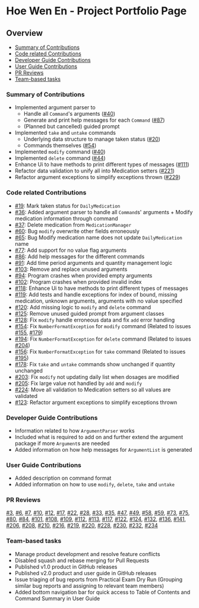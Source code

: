 # Hoe Wen En - Project Portfolio Page

## Overview
* [Summary of Contributions](#summary-of-contributions)
* [Code related Contributions](#code-related-contributions)
* [Developer Guide Contributions](#developer-guide-contributions)
* [User Guide Contributions](#user-guide-contributions)
* [PR Reviews](#pr-reviews)
* [Team-based tasks](#team-based-tasks)

### Summary of Contributions
- Implemented argument parser to
  - Handle all `Command`'s arguments ([#40](https://github.com/AY2324S2-CS2113T-T09-1/tp/pull/40))
  - Generate and print help messages for each `Command` ([#87](https://github.com/AY2324S2-CS2113T-T09-1/tp/pull/87))
  - (Planned but cancelled) guided prompt
- Implemented `take` and `untake` commands
  - Underlying data structure to manage taken status ([#20](https://github.com/AY2324S2-CS2113T-T09-1/tp/pull/20))
  - Commands themselves ([#54](https://github.com/AY2324S2-CS2113T-T09-1/tp/pull/54))
- Implemented `modify` command ([#40](https://github.com/AY2324S2-CS2113T-T09-1/tp/pull/40))
- Implemented `delete` command ([#44](https://github.com/AY2324S2-CS2113T-T09-1/tp/pull/44))
- Enhance Ui to have methods to print different types of messages 
  ([#111](https://github.com/AY2324S2-CS2113T-T09-1/tp/pull/111))
- Refactor data validation to unify all into Medication setters 
  ([#221](https://github.com/AY2324S2-CS2113T-T09-1/tp/pull/221))
- Refactor argument exceptions to simplify exceptions thrown 
  ([#229](https://github.com/AY2324S2-CS2113T-T09-1/tp/pull/229))

### Code related Contributions
- [#19](https://github.com/AY2324S2-CS2113T-T09-1/tp/issues/19):
  Mark taken status for `DailyMedication`
- [#36](https://github.com/AY2324S2-CS2113T-T09-1/tp/issues/36): 
  Added argument parser to handle all `Command`s' arguments + 
  Modify medication information through command             
- [#37](https://github.com/AY2324S2-CS2113T-T09-1/tp/issues/37):
  Delete medication from `MedicationManager`
- [#60](https://github.com/AY2324S2-CS2113T-T09-1/tp/issues/60):
  Bug `modify` overwrite other fields erroneously
- [#65](https://github.com/AY2324S2-CS2113T-T09-1/tp/issues/65):
  Bug Modify medication name does not update `DailyMedication` name
- [#77](https://github.com/AY2324S2-CS2113T-T09-1/tp/issues/77):
  Add support for no value flag arguments
- [#86](https://github.com/AY2324S2-CS2113T-T09-1/tp/issues/86):
  Add help messages for the different commands
- [#91](https://github.com/AY2324S2-CS2113T-T09-1/tp/issues/91):
  Add time period arguments and quantity management logic
- [#103](https://github.com/AY2324S2-CS2113T-T09-1/tp/issues/103):
  Remove and replace unused arguments
- [#94](https://github.com/AY2324S2-CS2113T-T09-1/tp/issues/94):
  Program crashes when provided empty arguments
- [#102](https://github.com/AY2324S2-CS2113T-T09-1/tp/issues/102):
  Program crashes when provided invalid index
- [#118](https://github.com/AY2324S2-CS2113T-T09-1/tp/issues/118):
  Enhance Ui to have methods to print different types of messages
- [#119](https://github.com/AY2324S2-CS2113T-T09-1/tp/issues/119):
  Add tests and handle exceptions for index of bound, missing medication, 
  unknown arguments, arguments with no value specified
- [#120](https://github.com/AY2324S2-CS2113T-T09-1/tp/issues/120):
  Add missing logic to `modify` and `delete` command
- [#125](https://github.com/AY2324S2-CS2113T-T09-1/tp/issues/125):
  Remove unused guided prompt from argument classes
- [#128](https://github.com/AY2324S2-CS2113T-T09-1/tp/issues/128):
  Fix `modify` handle erroneous data and fix `add` error handling
- [#154](https://github.com/AY2324S2-CS2113T-T09-1/tp/issues/154):
  Fix `NumberFormatException` for `modify` command 
  (Related to issues [#155](https://github.com/AY2324S2-CS2113T-T09-1/tp/issues/155),
  [#179](https://github.com/AY2324S2-CS2113T-T09-1/tp/issues/179))
- [#194](https://github.com/AY2324S2-CS2113T-T09-1/tp/issues/194):
  Fix `NumberFormatException` for `delete` command 
  (Related to issues [#204](https://github.com/AY2324S2-CS2113T-T09-1/tp/issues/204))
- [#156](https://github.com/AY2324S2-CS2113T-T09-1/tp/issues/156):
  Fix `NumberFormatException` for `take` command 
  (Related to issues [#195](https://github.com/AY2324S2-CS2113T-T09-1/tp/issues/195))
- [#178](https://github.com/AY2324S2-CS2113T-T09-1/tp/issues/178):
  Fix `take` and `untake` commands show unchanged if quantity unchanged
- [#203](https://github.com/AY2324S2-CS2113T-T09-1/tp/issues/203):
  Fix `modify` not updating daily list when dosages are modified
- [#205](https://github.com/AY2324S2-CS2113T-T09-1/tp/issues/205):
  Fix large value not handled by `add` and `modify`
- [#224](https://github.com/AY2324S2-CS2113T-T09-1/tp/issues/224):
  Move all validation to Medication setters so all values are validated
- [#123](https://github.com/AY2324S2-CS2113T-T09-1/tp/issues/123):
  Refactor argument exceptions to simplify exceptions thrown

### Developer Guide Contributions
- Information related to how `ArgumentParser` works
- Included what is required to add on and further extend the argument package
if more `Argument`s are needed
- Added information on how help messages for `ArgumentList` is generated

### User Guide Contributions
- Added description on command format
- Added information on how to use `modify`, `delete`, `take` and `untake`

### PR Reviews
[#3](https://github.com/AY2324S2-CS2113T-T09-1/tp/pull/3),
[#6](https://github.com/AY2324S2-CS2113T-T09-1/tp/pull/6),
[#7](https://github.com/AY2324S2-CS2113T-T09-1/tp/pull/7),
[#10](https://github.com/AY2324S2-CS2113T-T09-1/tp/pull/10),
[#12](https://github.com/AY2324S2-CS2113T-T09-1/tp/pull/12),
[#17](https://github.com/AY2324S2-CS2113T-T09-1/tp/pull/17),
[#22](https://github.com/AY2324S2-CS2113T-T09-1/tp/pull/22),
[#28](https://github.com/AY2324S2-CS2113T-T09-1/tp/pull/28),
[#33](https://github.com/AY2324S2-CS2113T-T09-1/tp/pull/33),
[#35](https://github.com/AY2324S2-CS2113T-T09-1/tp/pull/35),
[#47](https://github.com/AY2324S2-CS2113T-T09-1/tp/pull/47),
[#49](https://github.com/AY2324S2-CS2113T-T09-1/tp/pull/49),
[#58](https://github.com/AY2324S2-CS2113T-T09-1/tp/pull/58),
[#59](https://github.com/AY2324S2-CS2113T-T09-1/tp/pull/59),
[#73](https://github.com/AY2324S2-CS2113T-T09-1/tp/pull/73),
[#75](https://github.com/AY2324S2-CS2113T-T09-1/tp/pull/75),
[#80](https://github.com/AY2324S2-CS2113T-T09-1/tp/pull/80),
[#84](https://github.com/AY2324S2-CS2113T-T09-1/tp/pull/84),
[#101](https://github.com/AY2324S2-CS2113T-T09-1/tp/pull/101),
[#108](https://github.com/AY2324S2-CS2113T-T09-1/tp/pull/108),
[#109](https://github.com/AY2324S2-CS2113T-T09-1/tp/pull/109),
[#112](https://github.com/AY2324S2-CS2113T-T09-1/tp/pull/112),
[#113](https://github.com/AY2324S2-CS2113T-T09-1/tp/pull/113),
[#117](https://github.com/AY2324S2-CS2113T-T09-1/tp/pull/117),
[#122](https://github.com/AY2324S2-CS2113T-T09-1/tp/pull/122),
[#124](https://github.com/AY2324S2-CS2113T-T09-1/tp/pull/124),
[#132](https://github.com/AY2324S2-CS2113T-T09-1/tp/pull/132),
[#136](https://github.com/AY2324S2-CS2113T-T09-1/tp/pull/136),
[#141](https://github.com/AY2324S2-CS2113T-T09-1/tp/pull/141),
[#206](https://github.com/AY2324S2-CS2113T-T09-1/tp/pull/206),
[#208](https://github.com/AY2324S2-CS2113T-T09-1/tp/pull/208),
[#210](https://github.com/AY2324S2-CS2113T-T09-1/tp/pull/210),
[#216](https://github.com/AY2324S2-CS2113T-T09-1/tp/pull/216),
[#219](https://github.com/AY2324S2-CS2113T-T09-1/tp/pull/219),
[#220](https://github.com/AY2324S2-CS2113T-T09-1/tp/pull/220),
[#228](https://github.com/AY2324S2-CS2113T-T09-1/tp/pull/228),
[#230](https://github.com/AY2324S2-CS2113T-T09-1/tp/pull/230),
[#232](https://github.com/AY2324S2-CS2113T-T09-1/tp/pull/232),
[#234](https://github.com/AY2324S2-CS2113T-T09-1/tp/pull/234)

### Team-based tasks
- Manage product development and resolve feature conflicts
- Disabled squash and rebase merging for Pull Requests
- Published v1.0 product in GitHub releases
- Published v2.0 product and user guide in GitHub releases
- Issue triaging of bug reports from Practical Exam Dry Run
  (Grouping similar bug reports and assigning to relevant team members)
- Added bottom navigation bar for quick access to Table of Contents 
and Command Summary in User Guide
